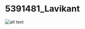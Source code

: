 # 5391481_Lavikant
![alt text](https://github.com/lavidhariya/5391481_Lavikant/tree/main/Git/Certificates/GitTrainingCertificate.png)